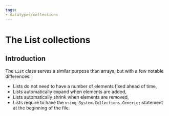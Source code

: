 ```yaml
---
tags:
- datatypes/collections
---
```


# The List collections

## Introduction

The `List` class serves a similar purpose than arrays, but with a few notable differences:

- Lists do not need to have a number of elements fixed ahead of time,
- Lists automatically expand when elements are added,
- Lists automatically shrink when elements are removed,
- Lists require to have the `using System.Collections.Generic;` statement at the beginning of the file.


